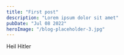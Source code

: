```yaml
---
title: "First post"
description: "Lorem ipsum dolor sit amet"
pubDate: "Jul 08 2022"
heroImage: "/blog-placeholder-3.jpg"
---
```


Heil Hitler
